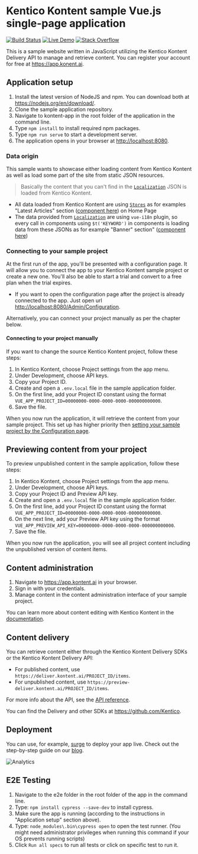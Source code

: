 # Kentico Kontent sample Vue.js single-page application

[![Build Status](https://api.travis-ci.com/Kentico/kontent-sample-app-vue.svg?branch=master)](https://travis-ci.com/Kentico/kontent-sample-app-vue)
[![Live Demo](https://img.shields.io/badge/live-demo-brightgreen.svg)](https://kontent-sample-app-vue.surge.sh)
[![Stack Overflow](https://img.shields.io/badge/Stack%20Overflow-ASK%20NOW-FE7A16.svg?logo=stackoverflow&logoColor=white)](https://stackoverflow.com/tags/kentico-kontent)

This is a sample website written in JavaScript utilizing the Kentico Kontent Delivery API to manage and retrieve content. You can register your account for free at <https://app.konent.ai>.

## Application setup

1. Install the latest version of NodeJS and npm. You can download both at <https://nodejs.org/en/download/>.
2. Clone the sample application repository.
3. Navigate to kontent-app in the root folder of the application in the command line.
4. Type `npm install` to install required npm packages.
5. Type `npm run serve` to start a development server.
6. The application opens in your browser at <http://localhost:8080>.

### Data origin

This sample wants to showcase either loading content from Kentico Kontent as well as load some part of the site from static JSON resources.

> Basically the content that you can't find in the [`Localization`](https://github.com/Kentico/kontent-sample-app-vue/tree/master/src/Localization) JSON is loaded from Kentico Kontent.

* All data loaded from Kentico Kontent are using [`Stores`](https://github.com/Kentico/kontent-sample-app-vue/tree/master/src/Stores) as for examples "Latest Articles" section ([component here](https://github.com/Kentico/kontent-sample-app-vue/blob/master/src/components/LatestArticles.vue#L111)) on Home Page 
* The data provided from [`Localization`](https://github.com/Kentico/kontent-sample-app-vue/tree/master/src/Localization) are using `vue-i18n` plugin, so every call in components using `$t('KEYWORD')` in components is loading data from these JSONs as for example "Banner" section" ([component here](https://github.com/Kentico/kontent-sample-app-vue/blob/master/src/components/Banner.vue#L6))

### Connecting to your sample project

At the first run of the app, you'll be presented with a configuration page. It will allow you to connect the app to your Kentico Kontent sample project or create a new one. You'll also be able to start a trial and convert to a free plan when the trial expires.

* If you want to open the configuration page after the project is already connected to the app. Just open url <http://localhost:8080/Admin/Configuration>.

Alternatively, you can connect your project manually as per the chapter below.

#### Connecting to your project manually

If you want to change the source Kentico Kontent project, follow these steps:

1. In Kentico Kontent, choose Project settings from the app menu.
2. Under Development, choose API keys.
3. Copy your Project ID.
4. Create and open a `.env.local` file in the sample application folder.
5. On the first line, add your Project ID constant using the format `VUE_APP_PROJECT_ID=00000000-0000-0000-0000-000000000000`.
6. Save the file.

When you now run the application, it will retrieve the content from your sample project. This set up has higher priority then [setting your sample project by the Configuration page](#connecting-to-your-sample-project).

## Previewing content from your project

To preview unpublished content in the sample application, follow these steps:

1. In Kentico Kontent, choose Project settings from the app menu.
2. Under Development, choose API keys.
3. Copy your Project ID and Preview API key.
4. Create and open a `.env.local` file in the sample application folder.
5. On the first line, add your Project ID constant using the format `VUE_APP_PROJECT_ID=00000000-0000-0000-0000-000000000000`.
6. On the next line, add your Preview API key using the format `VUE_APP_PREVIEW_API_KEY=00000000-0000-0000-0000-000000000000`.
7. Save the file.

When you now run the application, you will see all project content including the unpublished version of content items.

## Content administration

1. Navigate to <https://app.kontent.ai> in your browser.
2. Sign in with your credentials.
3. Manage content in the content administration interface of your sample project.

You can learn more about content editing with Kentico Kontent in the [documentation](https://docs.kontent.ai/).

## Content delivery

You can retrieve content either through the Kentico Kontent Delivery SDKs or the Kentico Kontent Delivery API:

* For published content, use `https://deliver.kontent.ai/PROJECT_ID/items`.
* For unpublished content, use `https://preview-deliver.kontent.ai/PROJECT_ID/items`.

For more info about the API, see the [API reference](https://developer.kenticocloud.com/reference).

You can find the Delivery and other SDKs at <https://github.com/Kentico>.

## Deployment

You can use, for example, [surge](http://surge.sh/) to deploy your app live. Check out the step-by-step guide on our [blog](https://kontent.ai/blog/3-steps-to-rapidly-deploy-headless-single-page-app).

![Analytics](https://kentico-ga-beacon.azurewebsites.net/api/UA-69014260-4/Kentico/kontent-sample-app-vue?pixel)


## E2E Testing

1. Navigate to the e2e folder in the root folder of the app in the command line.
2. Type: `npm install cypress --save-dev` to install cypress.
3. Make sure the app is running (according to the instructions in "Application setup" section above).
4. Type: `node_modules\.bin\cypress open` to open the test runner. (You might need administrator privileges when running this command if your OS prevents running scripts)
5. Click `Run all specs` to run all tests or click on specific test to run it.
